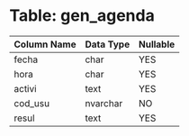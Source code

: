 # Table: gen_agenda

| Column Name | Data Type | Nullable |
|-------------|-----------|----------|
| fecha | char | YES |
| hora | char | YES |
| activi | text | YES |
| cod_usu | nvarchar | NO |
| resul | text | YES |
